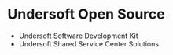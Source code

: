 # Undersoft Open Source

- Undersoft Software Development Kit
- Undersoft Shared Service Center Solutions
